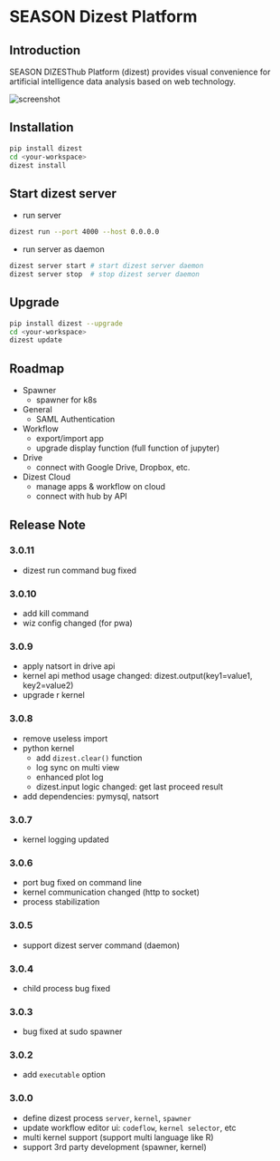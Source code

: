# SEASON Dizest Platform

## Introduction

SEASON DIZESThub Platform (dizest) provides visual convenience for artificial intelligence data analysis based on web technology.

![screenshot](./screenshots/demo.gif)

## Installation

```bash
pip install dizest
cd <your-workspace>
dizest install
```

## Start dizest server

- run server

```bash
dizest run --port 4000 --host 0.0.0.0
```

- run server as daemon

```bash
dizest server start # start dizest server daemon
dizest server stop  # stop dizest server daemon
```

## Upgrade

```bash
pip install dizest --upgrade
cd <your-workspace>
dizest update
```

## Roadmap

- Spawner
    - spawner for k8s
- General
    - SAML Authentication
- Workflow
    - export/import app
    - upgrade display function (full function of jupyter)
- Drive
    - connect with Google Drive, Dropbox, etc.
- Dizest Cloud
    - manage apps & workflow on cloud
    - connect with hub by API

## Release Note

### 3.0.11

- dizest run command bug fixed

### 3.0.10

- add kill command
- wiz config changed (for pwa)

### 3.0.9

- apply natsort in drive api
- kernel api method usage changed: dizest.output(key1=value1, key2=value2)
- upgrade r kernel

### 3.0.8

- remove useless import
- python kernel
    - add `dizest.clear()` function
    - log sync on multi view
    - enhanced plot log
    - dizest.input logic changed: get last proceed result
- add dependencies: pymysql, natsort

### 3.0.7

- kernel logging updated

### 3.0.6

- port bug fixed on command line
- kernel communication changed (http to socket)
- process stabilization

### 3.0.5

- support dizest server command (daemon)

### 3.0.4

- child process bug fixed

### 3.0.3

- bug fixed at sudo spawner

### 3.0.2

- add `executable` option

### 3.0.0

- define dizest process `server`, `kernel`, `spawner`
- update workflow editor ui: `codeflow`, `kernel selector`, etc
- multi kernel support (support multi language like R)
- support 3rd party development (spawner, kernel)

